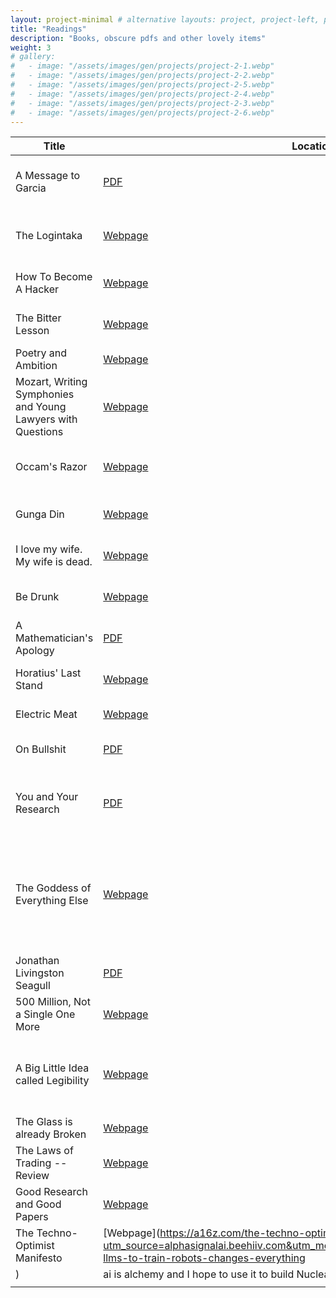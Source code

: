 ```yaml
---
layout: project-minimal # alternative layouts: project, project-left, project-right, project-top, project-minimal
title: "Readings"
description: "Books, obscure pdfs and other lovely items"
weight: 3
# gallery:
#   - image: "/assets/images/gen/projects/project-2-1.webp"
#   - image: "/assets/images/gen/projects/project-2-2.webp"
#   - image: "/assets/images/gen/projects/project-2-5.webp"
#   - image: "/assets/images/gen/projects/project-2-4.webp"
#   - image: "/assets/images/gen/projects/project-2-3.webp"
#   - image: "/assets/images/gen/projects/project-2-6.webp"
---
```


| Title         | Location    | Raison    |
|---------------|-------------|-----------|
| A Message to Garcia | [PDF](https://courses.csail.mit.edu/6.803/pdf/hubbard1899.pdf) | Are you capable of carrying the letter? |
| The Logintaka | [Webpage](http://catb.org/~esr/faqs/loginataka.html) | a dialogue between a Guru and a Newbie |
| How To Become A Hacker | [Webpage](http://www.catb.org/~esr/faqs/hacker-howto.html) | They are on to something you know |
| The Bitter Lesson | [Webpage](http://incompleteideas.net/IncIdeas/BitterLesson.html) | Just add more Data & Compute |
| Poetry and Ambition | [Webpage]( https://poets.org/text/poetry-and-ambition) | McPoems? Oh Dear. |
| Mozart, Writing Symphonies and Young Lawyers with Questions | [Webpage](https://fs.blog/brain-food/october-30-2022/#:~:text=%E2%80%9CYoung%20lawyers%20frequently,to%20do%20it.%E2%80%99%E2%80%9D) | The master is just the student which is furthest along |
| Occam's Razor | [Webpage]( http://pespmc1.vub.ac.be/OCCAMRAZ.html) | Complexity as necessary, more gets messy |
| Gunga Din | [Webpage]( https://www.poetryfoundation.org/poems/46783/gunga-din) | You're a better man than I... |
| I love my wife. My wife is dead. | [Webpage]( https://lettersofnote.com/2012/02/15/i-love-my-wife-my-wife-is-dead/) | Have a whiskey with this one |
| Be Drunk | [Webpage]( https://poets.org/poem/be-drunk) | Wine, Poetry or Virtue - as you wish. |
| A Mathematician's Apology | [PDF]( https://web.njit.edu/~akansu/PAPERS/GHHardy-AMathematiciansApology.pdf) | A peek into the mind of a mathematician |
| Horatius' Last Stand | [Webpage]( https://www.goodreads.com/quotes/21898-then-out-spake-brave-horatius-the-captain-of-the-gate) | Is there a better way to go? |
| Electric Meat | [Webpage]( https://matt.might.net/articles/electric-meat/) | Grab a few things! |
| On Bullshit | [PDF]( https://www2.csudh.edu/ccauthen/576f12/frankfurt__harry_-_on_bullshit.pdf) | Despicable but it persists, why? |
| You and Your Research | [PDF]( https://www.cs.virginia.edu/~robins/YouAndYourResearch.pdf) | There IS a difference between "Good" and "Great". |
| The Goddess of Everything Else | [Webpage]( https://slatestarcodex.com/2015/08/17/the-goddess-of-everything-else-2/) | There is a pull to "KILL CONSUME MULTIPLY CONQUER", yes. But also a longing for something else. |
| Jonathan Livingston Seagull | [PDF](https://www.crisrieder.org/thejourney/wp-content/uploads/2021/02/Jonathan-Livingston-Seagull.pdf) | no limits eh? |
| 500 Million, Not a Single One More | [Webpage](https://forum.effectivealtruism.org/posts/jk7A3NMdbxp65kcJJ/500-million-but-not-a-single-one-more) | get vaxxed! |
| A Big Little Idea called Legibility| [Webpage](https://www.ribbonfarm.com/2010/07/26/a-big-little-idea-called-legibility/)| An Authoritarian High-Modernist Recipe for Failure |
| The Glass is already Broken | [Webpage](https://kottke.org/15/04/the-glass-is-already-broken) | Enjoy it! |
| The Laws of Trading -- Review | [Webpage](https://astralcodexten.substack.com/p/your-book-review-the-laws-of-trading) | You're always trading! |
| Good Research and Good Papers | [Webpage](http://xiaodong-yu.blogspot.com/2011/06/forward-de-mystifying-good-research-and.html) | What constitutes a good paper? |
| The Techno-Optimist Manifesto | [Webpage](https://a16z.com/the-techno-optimist-manifesto/?utm_source=alphasignalai.beehiiv.com&utm_medium=newsletter&utm_campaign=using-llms-to-train-robots-changes-everything
) | ai is alchemy and I hope to use it to build Nuclear Fusion, then make it FOSS |
||||

